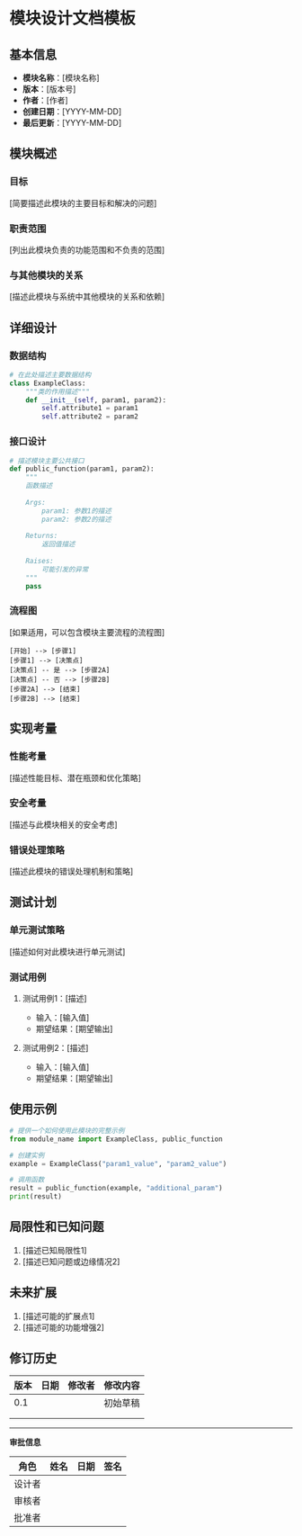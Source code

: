 # 模块设计文档模板

## 基本信息

- **模块名称**：[模块名称]
- **版本**：[版本号]
- **作者**：[作者]
- **创建日期**：[YYYY-MM-DD]
- **最后更新**：[YYYY-MM-DD]

## 模块概述

### 目标
[简要描述此模块的主要目标和解决的问题]

### 职责范围
[列出此模块负责的功能范围和不负责的范围]

### 与其他模块的关系
[描述此模块与系统中其他模块的关系和依赖]

## 详细设计

### 数据结构
```python
# 在此处描述主要数据结构
class ExampleClass:
    """类的作用描述"""
    def __init__(self, param1, param2):
        self.attribute1 = param1
        self.attribute2 = param2
```

### 接口设计
```python
# 描述模块主要公共接口
def public_function(param1, param2):
    """
    函数描述
    
    Args:
        param1: 参数1的描述
        param2: 参数2的描述
        
    Returns:
        返回值描述
        
    Raises:
        可能引发的异常
    """
    pass
```

### 流程图
[如果适用，可以包含模块主要流程的流程图]

```
[开始] --> [步骤1]
[步骤1] --> [决策点]
[决策点] -- 是 --> [步骤2A]
[决策点] -- 否 --> [步骤2B]
[步骤2A] --> [结束]
[步骤2B] --> [结束]
```

## 实现考量

### 性能考量
[描述性能目标、潜在瓶颈和优化策略]

### 安全考量
[描述与此模块相关的安全考虑]

### 错误处理策略
[描述此模块的错误处理机制和策略]

## 测试计划

### 单元测试策略
[描述如何对此模块进行单元测试]

### 测试用例
1. 测试用例1：[描述]
   - 输入：[输入值]
   - 期望结果：[期望输出]
   
2. 测试用例2：[描述]
   - 输入：[输入值]
   - 期望结果：[期望输出]

## 使用示例

```python
# 提供一个如何使用此模块的完整示例
from module_name import ExampleClass, public_function

# 创建实例
example = ExampleClass("param1_value", "param2_value")

# 调用函数
result = public_function(example, "additional_param")
print(result)
```

## 局限性和已知问题

1. [描述已知局限性1]
2. [描述已知问题或边缘情况2]

## 未来扩展

1. [描述可能的扩展点1]
2. [描述可能的功能增强2]

## 修订历史

| 版本 | 日期 | 修改者 | 修改内容 |
|------|------|--------|----------|
| 0.1  |      |        | 初始草稿 |
|      |      |        |          |
|      |      |        |          |

---

**审批信息**

| 角色 | 姓名 | 日期 | 签名 |
|------|------|------|------|
| 设计者 |      |      |      |
| 审核者 |      |      |      |
| 批准者 |      |      |      | 